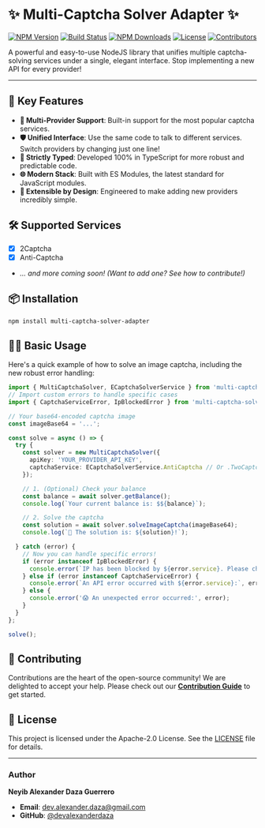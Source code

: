 # ✨ Multi-Captcha Solver Adapter ✨

[![NPM Version](https://img.shields.io/npm/v/multi-captcha-solver-adapter?style=for-the-badge)](https://www.npmjs.com/package/multi-captcha-solver-adapter)
[![Build Status](https://img.shields.io/github/actions/workflow/status/devalexanderdaza/multi-captcha-solver/build.yml?branch=main&style=for-the-badge)](https://github.com/devalexanderdaza/multi-captcha-solver/actions/workflows/build.yml)
[![NPM Downloads](https://img.shields.io/npm/dt/multi-captcha-solver-adapter?style=for-the-badge)](https://www.npmjs.com/package/multi-captcha-solver-adapter)
[![License](https://img.shields.io/github/license/devalexanderdaza/multi-captcha-solver?style=for-the-badge)](./LICENSE)
[![Contributors](https://img.shields.io/github/contributors/devalexanderdaza/multi-captcha-solver?style=for-the-badge)](https://github.com/devalexanderdaza/multi-captcha-solver/graphs/contributors)

A powerful and easy-to-use NodeJS library that unifies multiple captcha-solving services under a single, elegant interface. Stop implementing a new API for every provider!

---

## 🚀 Key Features

* **🧩 Multi-Provider Support**: Built-in support for the most popular captcha services.
* **🛡️ Unified Interface**: Use the same code to talk to different services. Switch providers by changing just one line!
* **💯 Strictly Typed**: Developed 100% in TypeScript for more robust and predictable code.
* **🌐 Modern Stack**: Built with ES Modules, the latest standard for JavaScript modules.
* **🤝 Extensible by Design**: Engineered to make adding new providers incredibly simple.

## 🛠️ Supported Services

* [x] 2Captcha
* [x] Anti-Captcha
* _... and more coming soon! (Want to add one? See how to contribute!)_

## 📦 Installation

```bash
npm install multi-captcha-solver-adapter
```

## 👨‍💻 Basic Usage

Here's a quick example of how to solve an image captcha, including the new robust error handling:

```typescript
import { MultiCaptchaSolver, ECaptchaSolverService } from 'multi-captcha-solver-adapter';
// Import custom errors to handle specific cases
import { CaptchaServiceError, IpBlockedError } from 'multi-captcha-solver-adapter/errors';

// Your base64-encoded captcha image
const imageBase64 = '...';

const solve = async () => {
  try {
    const solver = new MultiCaptchaSolver({
      apiKey: 'YOUR_PROVIDER_API_KEY',
      captchaService: ECaptchaSolverService.AntiCaptcha // Or .TwoCaptcha
    });

    // 1. (Optional) Check your balance
    const balance = await solver.getBalance();
    console.log(`Your current balance is: $${balance}`);

    // 2. Solve the captcha
    const solution = await solver.solveImageCaptcha(imageBase64);
    console.log(`🎉 The solution is: ${solution}!`);

  } catch (error) {
    // Now you can handle specific errors!
    if (error instanceof IpBlockedError) {
      console.error(`IP has been blocked by ${error.service}. Please check your proxy or wait.`);
    } else if (error instanceof CaptchaServiceError) {
      console.error(`An API error occurred with ${error.service}:`, error.message);
    } else {
      console.error('😱 An unexpected error occurred:', error);
    }
  }
};

solve();
```

## 💖 Contributing

Contributions are the heart of the open-source community\! We are delighted to accept your help. Please check out our **[Contribution Guide](./CONTRIBUTING.md)** to get started.

## 📄 License

This project is licensed under the Apache-2.0 License. See the [LICENSE](./LICENSE) file for details.

-----

### Author

**Neyib Alexander Daza Guerrero**

  * **Email**: [dev.alexander.daza@gmail.com](mailto:dev.alexander.daza@gmail.com)
  * **GitHub**: [@devalexanderdaza](https://github.com/devalexanderdaza)

<!-- end list -->
